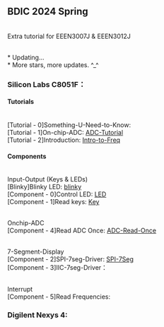 ## BDIC 2024 Spring

<br> Extra tutorial for EEEN3007J & EEEN3012J

<br> * Updating...
<br> * More stars, more updates. ^\_^


### Silicon Labs C8051F：
#### Tutorials
<br> [Tutorial - 0]Something-U-Need-to-Know: 
<br> [Tutorial - 1]On-chip-ADC: [ADC-Tutorial](./C8051F/ADC/adc.md)
<br> [Tutorial - 2]Introduction: [Intro-to-Freq](./C8051F/Freq/intro_freq.md)

#### Components

<br> Input-Output (Keys & LEDs)
<br> [Blinky]Blinky LED: [blinky](./C8051F/Blinky/test.c)
<br> [Component - 0]Control LED: [LED](./C8051F/Lab1/led_ctrl.c)
<br> [Component - 1]Read keys: [Key](./C8051F/Blinky/key.c)

<br> Onchip-ADC
<br> [Component - 4]Read ADC Once: [ADC-Read-Once](./C8051F/ADC/adc.c)

<br> 7-Segment-Display
<br> [Component - 2]SPI-7seg-Driver: [SPI-7Seg](./C8051F/Serial7Seg/SPI_7Seg.c)
<br> [Component - 3]IIC-7seg-Driver：

<br> Interrupt
<br> [Component - 5]Read Frequencies: 

### Digilent Nexys 4:
<br> 
